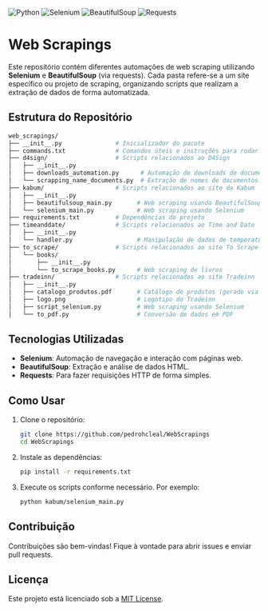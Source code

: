 ![Python](https://img.shields.io/badge/Python-3.8%2B-blue)
![Selenium](https://img.shields.io/badge/Selenium-4.0%2B-brightgreen)
![BeautifulSoup](https://img.shields.io/badge/BeautifulSoup-4.10%2B-blue)
![Requests](https://img.shields.io/badge/Requests-2.28%2B-blue)

# Web Scrapings

Este repositório contém diferentes automações de web scraping utilizando **Selenium** e **BeautifulSoup** (via requests). Cada pasta refere-se a um site específico ou projeto de scraping, organizando scripts que realizam a extração de dados de forma automatizada.

## Estrutura do Repositório

```bash
web_scrapings/
├── __init__.py               # Inicializador do pacote
├── commands.txt              # Comandos úteis e instruções para rodar os scripts
├── d4sign/                   # Scripts relacionados ao D4Sign
│   ├── __init__.py
│   ├── downloads_automation.py      # Automação de downloads de documentos
│   └── scrapping_name_documents.py  # Extração de nomes de documentos
├── kabum/                    # Scripts relacionados ao site da Kabum
│   ├── __init__.py
│   ├── beautifulsoup_main.py       # Web scraping usando BeautifulSoup
│   └── selenium_main.py            # Web scraping usando Selenium
├── requirements.txt          # Dependências do projeto
├── timeanddate/              # Scripts relacionados ao Time and Date
│   ├── __init__.py
│   └── handler.py                  # Manipulação de dados de temperatura e data
├── to_scrape/                # Scripts relacionados ao site To Scrape
│   └── books/
│       ├── __init__.py
│       └── to_scrape_books.py      # Web scraping de livros
├── tradeinn/                 # Scripts relacionados ao site Tradeinn
│   ├── __init__.py
│   ├── catalogo_produtos.pdf       # Catálogo de produtos (gerado via scraping)
│   ├── logo.png                    # Logotipo do Tradeinn
│   ├── script_selenium.py          # Web scraping usando Selenium
│   └── to_pdf.py                   # Conversão de dados em PDF
```

## Tecnologias Utilizadas

- **Selenium**: Automação de navegação e interação com páginas web.
- **BeautifulSoup**: Extração e análise de dados HTML.
- **Requests**: Para fazer requisições HTTP de forma simples.

## Como Usar

1. Clone o repositório:
   ```bash
   git clone https://github.com/pedrohcleal/WebScrapings
   cd WebScrapings
   ```

2. Instale as dependências:
   ```bash
   pip install -r requirements.txt
   ```

3. Execute os scripts conforme necessário. Por exemplo:
   ```bash
   python kabum/selenium_main.py
   ```

## Contribuição

Contribuições são bem-vindas! Fique à vontade para abrir issues e enviar pull requests.

## Licença

Este projeto está licenciado sob a [MIT License](LICENSE).
